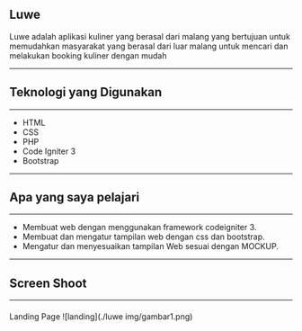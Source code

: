 
## Luwe


Luwe adalah aplikasi kuliner yang berasal dari malang
yang bertujuan untuk memudahkan masyarakat yang berasal dari luar malang
untuk mencari dan melakukan booking kuliner dengan mudah


*******************
## Teknologi yang Digunakan
*******************

-  HTML
-  CSS
-  PHP
-  Code Igniter 3
-  Bootstrap
**************************
## Apa yang saya pelajari
**************************

- Membuat web dengan menggunakan framework codeigniter 3.
- Membuat dan mengatur tampilan web dengan css dan bootstrap.
- Mengatur dan menyesuaikan tampilan Web sesuai dengan MOCKUP.

*******************
## Screen Shoot
*******************
####
Landing Page
![landing](./luwe img/gambar1.png)


